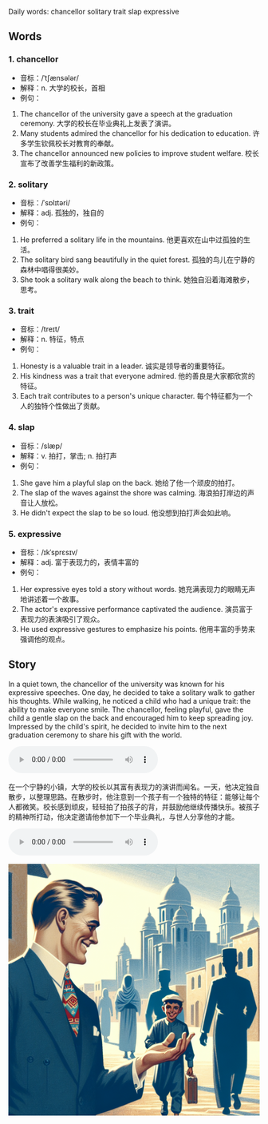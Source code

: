 Daily words: chancellor solitary trait slap expressive

## Words
### 1. chancellor
- 音标：/ˈtʃænsələr/ <span style="cursor: pointer;" onclick="document.getElementById('audio-player-1').play()"><i class="fas fa-volume-up"></i></span>
<audio id="audio-player-1" src="audios/words/chancellor.mp3" style="display:none;"></audio>
- 解释：n. 大学的校长，首相
- 例句：
1. The chancellor of the university gave a speech at the graduation ceremony.
   大学的校长在毕业典礼上发表了演讲。
2. Many students admired the chancellor for his dedication to education.
   许多学生钦佩校长对教育的奉献。
3. The chancellor announced new policies to improve student welfare.
   校长宣布了改善学生福利的新政策。

### 2. solitary
- 音标：/ˈsɒlɪtəri/ <span style="cursor: pointer;" onclick="document.getElementById('audio-player-2').play()"><i class="fas fa-volume-up"></i></span>
<audio id="audio-player-2" src="audios/words/solitary.mp3" style="display:none;"></audio>
- 解释：adj. 孤独的，独自的
- 例句：
1. He preferred a solitary life in the mountains.
   他更喜欢在山中过孤独的生活。
2. The solitary bird sang beautifully in the quiet forest.
   孤独的鸟儿在宁静的森林中唱得很美妙。
3. She took a solitary walk along the beach to think.
   她独自沿着海滩散步，思考。

### 3. trait
- 音标：/treɪt/ <span style="cursor: pointer;" onclick="document.getElementById('audio-player-3').play()"><i class="fas fa-volume-up"></i></span>
<audio id="audio-player-3" src="audios/words/trait.mp3" style="display:none;"></audio>
- 解释：n. 特征，特点
- 例句：
1. Honesty is a valuable trait in a leader.
   诚实是领导者的重要特征。
2. His kindness was a trait that everyone admired.
   他的善良是大家都欣赏的特征。
3. Each trait contributes to a person's unique character.
   每个特征都为一个人的独特个性做出了贡献。

### 4. slap
- 音标：/slæp/ <span style="cursor: pointer;" onclick="document.getElementById('audio-player-4').play()"><i class="fas fa-volume-up"></i></span>
<audio id="audio-player-4" src="audios/words/slap.mp3" style="display:none;"></audio>
- 解释：v. 拍打，掌击; n. 拍打声
- 例句：
1. She gave him a playful slap on the back.
   她给了他一个顽皮的拍打。
2. The slap of the waves against the shore was calming.
   海浪拍打岸边的声音让人放松。
3. He didn't expect the slap to be so loud.
   他没想到拍打声会如此响。

### 5. expressive
- 音标：/ɪkˈsprɛsɪv/ <span style="cursor: pointer;" onclick="document.getElementById('audio-player-5').play()"><i class="fas fa-volume-up"></i></span>
<audio id="audio-player-5" src="audios/words/expressive.mp3" style="display:none;"></audio>
- 解释：adj. 富于表现力的，表情丰富的
- 例句：
1. Her expressive eyes told a story without words.
   她充满表现力的眼睛无声地讲述着一个故事。
2. The actor's expressive performance captivated the audience.
   演员富于表现力的表演吸引了观众。
3. He used expressive gestures to emphasize his points.
   他用丰富的手势来强调他的观点。

## Story
In a quiet town, the chancellor of the university was known for his expressive speeches. One day, he decided to take a solitary walk to gather his thoughts. While walking, he noticed a child who had a unique trait: the ability to make everyone smile. The chancellor, feeling playful, gave the child a gentle slap on the back and encouraged him to keep spreading joy. Impressed by the child's spirit, he decided to invite him to the next graduation ceremony to share his gift with the world.

<audio controls>
  <source src="./audios/story/2024-09-11-english.mp3" type="audio/mpeg">
  你的浏览器不支持音频元素。
</audio>
  

在一个宁静的小镇，大学的校长以其富有表现力的演讲而闻名。一天，他决定独自散步，以整理思路。在散步时，他注意到一个孩子有一个独特的特征：能够让每个人都微笑。校长感到顽皮，轻轻拍了拍孩子的背，并鼓励他继续传播快乐。被孩子的精神所打动，他决定邀请他参加下一个毕业典礼，与世人分享他的才能。

<audio controls>
  <source src="./audios/story/2024-09-11-chinese.mp3" type="audio/mpeg">
  你的浏览器不支持音频元素。
</audio>
  

![story](./images/2024-09-11.png)

